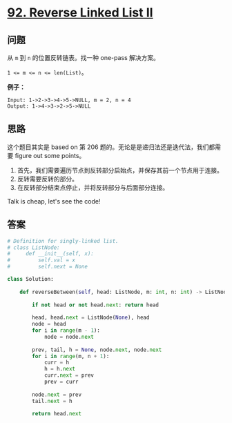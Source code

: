 # [92. Reverse Linked List II](https://leetcode.com/problems/reverse-linked-list-ii/)

## 问题

从 `m` 到 `n` 的位置反转链表。找一种 one-pass 解决方案。

`1 <= m <= n <= len(List)`。

**例子：**

```
Input: 1->2->3->4->5->NULL, m = 2, n = 4
Output: 1->4->3->2->5->NULL
```

## 思路

这个题目其实是 based on 第 206 题的。无论是是递归法还是迭代法，我们都需要 figure out some points。

1. 首先，我们需要遍历节点到反转部分启始点，并保存其前一个节点用于连接。
2. 反转需要反转的部分。
3. 在反转部分结束点停止，并将反转部分与后面部分连接。

Talk is cheap, let's see the code!

## 答案

```python
# Definition for singly-linked list.
# class ListNode:
#     def __init__(self, x):
#         self.val = x
#         self.next = None

class Solution:
    
    def reverseBetween(self, head: ListNode, m: int, n: int) -> ListNode:
        
        if not head or not head.next: return head
        
        head, head.next = ListNode(None), head
        node = head
        for i in range(m - 1):
            node = node.next
            
        prev, tail, h = None, node.next, node.next
        for i in range(m, n + 1):
            curr = h
            h = h.next
            curr.next = prev
            prev = curr
        
        node.next = prev
        tail.next = h
        
        return head.next
```